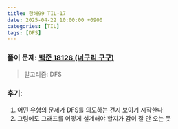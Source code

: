 ```yaml
---
title: 항해99 TIL-17
date: 2025-04-22 10:00:00 +0900
categories: [TIL]
tags: [DFS]
---
```


### 풀이 문제: [백준 18126 (너구리 구구)](https://www.acmicpc.net/problem/18126)
> 알고리즘: DFS

### 후기: 
1. 어떤 유형의 문제가 DFS를 의도하는 건지 보이기 시작한다
2. 그럼에도 그래프를 어떻게 설계해야 할지가 감이 잘 안 오는 듯